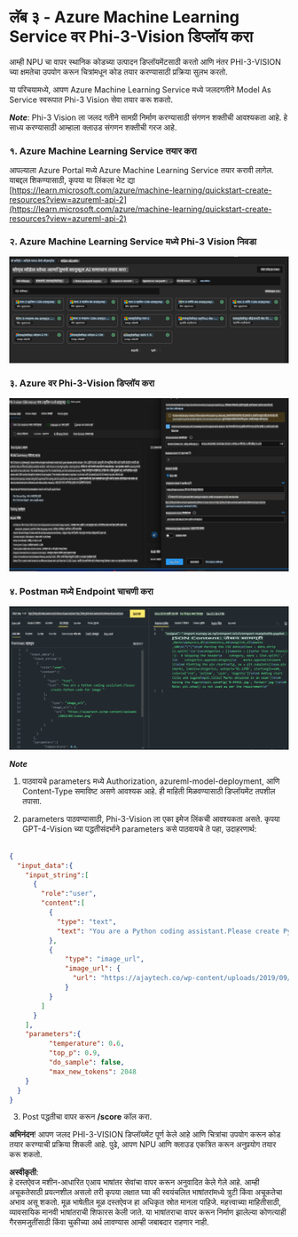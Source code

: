# **लॅब ३ - Azure Machine Learning Service वर Phi-3-Vision डिप्लॉय करा**

आम्ही NPU चा वापर स्थानिक कोडच्या उत्पादन डिप्लॉयमेंटसाठी करतो आणि नंतर PHI-3-VISION च्या क्षमतेचा उपयोग करून चित्रांमधून कोड तयार करण्यासाठी प्रक्रिया सुलभ करतो.

या परिचयामध्ये, आपण Azure Machine Learning Service मध्ये जलदगतीने Model As Service स्वरूपात Phi-3 Vision सेवा तयार करू शकतो.

***Note***: Phi-3 Vision ला जलद गतीने सामग्री निर्माण करण्यासाठी संगणन शक्तीची आवश्यकता आहे. हे साध्य करण्यासाठी आम्हाला क्लाउड संगणन शक्तीची गरज आहे.


### **१. Azure Machine Learning Service तयार करा**

आपल्याला Azure Portal मध्ये Azure Machine Learning Service तयार करावी लागेल. याबद्दल शिकण्यासाठी, कृपया या लिंकला भेट द्या [https://learn.microsoft.com/azure/machine-learning/quickstart-create-resources?view=azureml-api-2](https://learn.microsoft.com/azure/machine-learning/quickstart-create-resources?view=azureml-api-2)


### **२. Azure Machine Learning Service मध्ये Phi-3 Vision निवडा**

![Catalog](../../../../../../../../../translated_images/vison_catalog.e04e9e5f2b6ff115fff30e793e54e617da07251c7b192e1a68e6b050917f45aa.mr.png)


### **३. Azure वर Phi-3-Vision डिप्लॉय करा**

![Deploy](../../../../../../../../../translated_images/vision_deploy.c0582d08b5d49675c643f3bedc04ae106957304f3cd4702406fa08bea80ba213.mr.png)


### **४. Postman मध्ये Endpoint चाचणी करा**

![Test](../../../../../../../../../translated_images/vision_test.fb4ff33607077153c7b5dcf37648dc5a9cb550824aeba89963e6b270314fc554.mr.png)


***Note***

1. पाठवायचे parameters मध्ये Authorization, azureml-model-deployment, आणि Content-Type समाविष्ट असणे आवश्यक आहे. ही माहिती मिळवण्यासाठी डिप्लॉयमेंट तपशील तपासा.

2. parameters पाठवण्यासाठी, Phi-3-Vision ला एका इमेज लिंकची आवश्यकता असते. कृपया GPT-4-Vision च्या पद्धतीसंदर्भाने parameters कसे पाठवायचे ते पहा, उदाहरणार्थ:

```json

{
  "input_data":{
    "input_string":[
      {
        "role":"user",
        "content":[ 
          {
            "type": "text",
            "text": "You are a Python coding assistant.Please create Python code for image "
          },
          {
              "type": "image_url",
              "image_url": {
                "url": "https://ajaytech.co/wp-content/uploads/2019/09/index.png"
              }
          }
        ]
      }
    ],
    "parameters":{
          "temperature": 0.6,
          "top_p": 0.9,
          "do_sample": false,
          "max_new_tokens": 2048
    }
  }
}

```

3. Post पद्धतीचा वापर करून **/score** कॉल करा.

**अभिनंदन**! आपण जलद PHI-3-VISION डिप्लॉयमेंट पूर्ण केले आहे आणि चित्रांचा उपयोग करून कोड तयार करण्याची प्रक्रिया शिकली आहे. पुढे, आपण NPU आणि क्लाउड एकत्रित करून अनुप्रयोग तयार करू शकतो.

**अस्वीकृती**:  
हे दस्तऐवज मशीन-आधारित एआय भाषांतर सेवांचा वापर करून अनुवादित केले गेले आहे. आम्ही अचूकतेसाठी प्रयत्नशील असलो तरी कृपया लक्षात घ्या की स्वयंचलित भाषांतरांमध्ये त्रुटी किंवा अचूकतेचा अभाव असू शकतो. मूळ भाषेतील मूळ दस्तऐवज हा अधिकृत स्रोत मानला पाहिजे. महत्त्वाच्या माहितीसाठी, व्यावसायिक मानवी भाषांतराची शिफारस केली जाते. या भाषांतराचा वापर करून निर्माण झालेल्या कोणत्याही गैरसमजुतींसाठी किंवा चुकीच्या अर्थ लावण्यास आम्ही जबाबदार राहणार नाही.